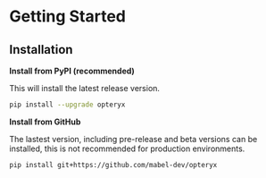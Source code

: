 # Getting Started

## Installation

**Install from PyPI (recommended)**

This will install the latest release version.

~~~bash
pip install --upgrade opteryx
~~~

**Install from GitHub**

The lastest version, including pre-release and beta versions can be installed, this is not recommended for production environments.

~~~bash
pip install git+https://github.com/mabel-dev/opteryx
~~~
